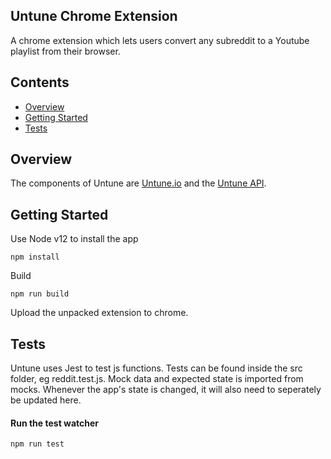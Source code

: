 ## Untune Chrome Extension
A chrome extension which lets users convert any subreddit to a Youtube playlist from their browser.

## Contents

- [Overview](#overview)
- [Getting Started](#getting-started)
- [Tests](#tests)

## Overview
The components of Untune are [Untune.io](https://github.com/zenobo/Untune.io) and the [Untune API](https://github.com/zenobo/Untune-Backend).

## Getting Started
Use Node v12 to install the app
```
npm install
```

Build
```
npm run build
```

Upload the unpacked extension to chrome.

## Tests
Untune uses Jest to test js functions. Tests can be found inside the src folder, eg reddit.test.js. Mock data and expected state is imported from mocks. Whenever the app's state is changed, it will also need to seperately be updated here.

#### Run the test watcher  
```
npm run test
```

